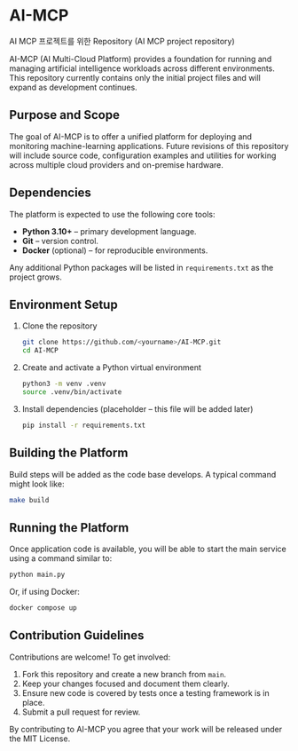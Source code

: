 # AI-MCP
AI MCP 프로젝트를 위한 Repository (AI MCP project repository)

AI-MCP (AI Multi-Cloud Platform) provides a foundation for running and managing
artificial intelligence workloads across different environments. This
repository currently contains only the initial project files and will expand as
development continues.

## Purpose and Scope

The goal of AI-MCP is to offer a unified platform for deploying and monitoring
machine-learning applications. Future revisions of this repository will include
source code, configuration examples and utilities for working across multiple
cloud providers and on-premise hardware.

## Dependencies

The platform is expected to use the following core tools:

- **Python 3.10+** – primary development language.
- **Git** – version control.
- **Docker** (optional) – for reproducible environments.

Any additional Python packages will be listed in `requirements.txt` as the
project grows.

## Environment Setup

1. Clone the repository

   ```bash
   git clone https://github.com/<yourname>/AI-MCP.git
   cd AI-MCP
   ```

2. Create and activate a Python virtual environment

   ```bash
   python3 -m venv .venv
   source .venv/bin/activate
   ```

3. Install dependencies (placeholder – this file will be added later)

   ```bash
   pip install -r requirements.txt
   ```

## Building the Platform

Build steps will be added as the code base develops. A typical command might
look like:

```bash
make build
```

## Running the Platform

Once application code is available, you will be able to start the main service
using a command similar to:

```bash
python main.py
```

Or, if using Docker:

```bash
docker compose up
```

## Contribution Guidelines

Contributions are welcome! To get involved:

1. Fork this repository and create a new branch from `main`.
2. Keep your changes focused and document them clearly.
3. Ensure new code is covered by tests once a testing framework is in place.
4. Submit a pull request for review.

By contributing to AI-MCP you agree that your work will be released under the
MIT License.

